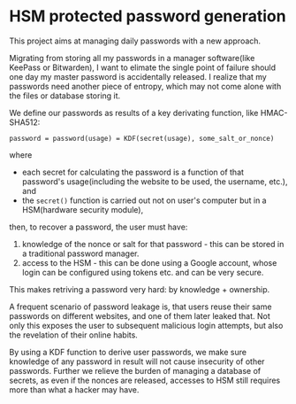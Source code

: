 HSM protected password generation
=================================

This project aims at managing daily passwords with a new approach.

Migrating from storing all my passwords in a manager software(like KeePass or
Bitwarden), I want to elimate the single point of failure should one day my
master password is accidentally released. I realize that my passwords need
another piece of entropy, which may not come alone with the files or database
storing it.

We define our passwords as results of a key derivating function, like HMAC-SHA512:

    password = password(usage) = KDF(secret(usage), some_salt_or_nonce)

where

* each secret for calculating the password is a function of that password's
usage(including the website to be used, the username, etc.), and
* the `secret()` function is carried out not on user's computer but in a HSM(hardware security module),

then, to recover a password, the user must have:

1. knowledge of the nonce or salt for that password - this can be stored in a traditional password manager.
2. access to the HSM - this can be done using a Google account, whose login can be configured using tokens etc. and can be very secure.

This makes retriving a password very hard: by knowledge + ownership.

A frequent scenario of password leakage is, that users reuse their same passwords on different websites, and one of them later leaked that.
Not only this exposes the user to subsequent malicious login attempts, but also the revelation of their online habits.

By using a KDF function to derive user passwords, we make sure knowledge of any password in result will not cause insecurity of other passwords.
Further we relieve the burden of managing a database of secrets, as even if the nonces are released, accesses to HSM still requires more than what a hacker may have.